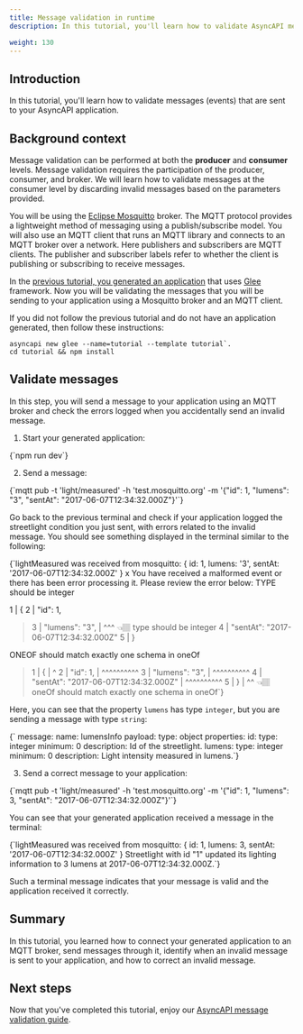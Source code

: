 ```yaml
---
title: Message validation in runtime
description: In this tutorial, you'll learn how to validate AsyncAPI messages (events).

weight: 130
---
```


## Introduction
In this tutorial, you'll learn how to validate messages (events) that are sent to your AsyncAPI application.

## Background context
Message validation can be performed at both the **producer** and **consumer** levels. Message validation requires the participation of the producer, consumer, and broker. We will learn how to validate messages at the consumer level by discarding invalid messages based on the parameters provided.

You will be using the [Eclipse Mosquitto](https://mosquitto.org/) broker. The MQTT protocol provides a lightweight method of messaging using a publish/subscribe model. You will also use an MQTT client that runs an MQTT library and connects to an MQTT broker over a network. Here publishers and subscribers are MQTT clients. The publisher and subscriber labels refer to whether the client is publishing or subscribing to receive messages.

In the [previous tutorial, you generated an application](https://asyncapi.com/docs/tutorials/generate-code) that uses [Glee](https://github.com/asyncapi/glee) framework. Now you will be validating the messages that you will be sending to your application using a Mosquitto broker and an MQTT client.

<Remember>

If you did not follow the previous tutorial and do not have an application generated, then follow these instructions: 

    asyncapi new glee --name=tutorial --template tutorial`.
    cd tutorial && npm install

</Remember>

## Validate messages
In this step, you will send a message to your application using an MQTT broker and check the errors logged when you accidentally send an invalid message.

1. Start your generated application:

<CodeBlock language="bash">
{`npm run dev`}
</CodeBlock>

2. Send a message:

<CodeBlock language="bash">
  {`mqtt pub -t 'light/measured' -h 'test.mosquitto.org' -m '{"id": 1, "lumens": "3", "sentAt": "2017-06-07T12:34:32.000Z"}'`}
</CodeBlock>

Go back to the previous terminal and check if your application logged the streetlight condition you just sent, with errors related to the invalid message. You should see something displayed in the terminal similar to the following:

<CodeBlock language="bash">
  {`lightMeasured was received from mosquitto:
{ id: 1, lumens: '3', sentAt: '2017-06-07T12:34:32.000Z' }
x You have received a malformed event or there has been error processing it. Please review the error below:
TYPE should be integer
 
  1 | {
  2 |   "id": 1,
> 3 |   "lumens": "3",
    |             ^^^ 👈🏽  type should be integer
  4 |   "sentAt": "2017-06-07T12:34:32.000Z"
  5 | }
 
ONEOF should match exactly one schema in oneOf
 
> 1 | {
    | ^
> 2 |   "id": 1,
    | ^^^^^^^^^^
> 3 |   "lumens": "3",
    | ^^^^^^^^^^
> 4 |   "sentAt": "2017-06-07T12:34:32.000Z"
    | ^^^^^^^^^^
> 5 | }
    | ^^ 👈🏽  oneOf should match exactly one schema in oneOf`}
</CodeBlock>

Here, you can see that the property `lumens` has type `integer`, but you are sending a message with type `string`:

<CodeBlock language="yaml" highlightedLines={[10,11]}>
  {`  message:
        name: lumensInfo
        payload:
          type: object
          properties:
            id:
              type: integer
              minimum: 0
              description: Id of the streetlight.
            lumens:
              type: integer
              minimum: 0
              description: Light intensity measured in lumens.`}
</CodeBlock>

3. Send a correct message to your application:

<CodeBlock language="bash">
  {`mqtt pub -t 'light/measured' -h 'test.mosquitto.org' -m '{"id": 1, "lumens": 3, "sentAt": "2017-06-07T12:34:32.000Z"}'`}
</CodeBlock>

You can see that your generated application received a message in the terminal:

<CodeBlock language="bash">
  {`lightMeasured was received from mosquitto:
{ id: 1, lumens: 3, sentAt: '2017-06-07T12:34:32.000Z' }
Streetlight with id "1" updated its lighting information to 3 lumens at 2017-06-07T12:34:32.000Z.`}
</CodeBlock>

Such a terminal message indicates that your message is valid and the application received it correctly.

## Summary
In this tutorial, you learned how to connect your generated application to an MQTT broker, send messages through it, identify when an invalid message is sent to your application, and how to correct an invalid message. 

## Next steps
Now that you've completed this tutorial, enjoy our [AsyncAPI message validation guide](https://www.asyncapi.com/docs/guides/message-validation).


